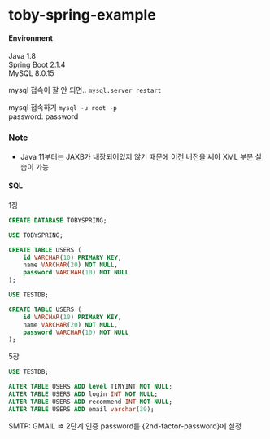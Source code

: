 # toby-spring-example

#### Environment
Java 1.8  
Spring Boot 2.1.4  
MySQL 8.0.15

mysql 접속이 잘 안 되면..
`mysql.server restart`

mysql 접속하기
`mysql -u root -p`  
password: password

### Note
- Java 11부터는 JAXB가 내장되어있지 않기 때문에 이전 버전을 써야 XML 부분 실습이 가능

#### SQL
1장
```SQL
CREATE DATABASE TOBYSPRING;

USE TOBYSPRING;

CREATE TABLE USERS (
    id VARCHAR(10) PRIMARY KEY,
    name VARCHAR(20) NOT NULL, 
    password VARCHAR(10) NOT NULL
);

USE TESTDB;

CREATE TABLE USERS (
    id VARCHAR(10) PRIMARY KEY,
    name VARCHAR(20) NOT NULL, 
    password VARCHAR(10) NOT NULL
);
```


5장
```SQL
USE TESTDB;

ALTER TABLE USERS ADD level TINYINT NOT NULL;
ALTER TABLE USERS ADD login INT NOT NULL;
ALTER TABLE USERS ADD recommend INT NOT NULL;  
ALTER TABLE USERS ADD email varchar(30);
```

SMTP: GMAIL => 2단계 인증 password를 {2nd-factor-password}에 설정  